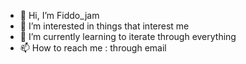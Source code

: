 - 👋 Hi, I’m Fiddo_jam
- 👀 I’m interested in things that interest me
- 🌱 I’m currently learning to iterate through everything
- 📫 How to reach me : through email

<!---
kabir-global-sync/kabir-global-sync is a ✨ special ✨ repository because its `README.md` (this file) appears on your GitHub profile.
You can click the Preview link to take a look at your changes.
--->
